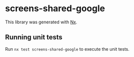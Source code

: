 # screens-shared-google

This library was generated with [Nx](https://nx.dev).

## Running unit tests

Run `nx test screens-shared-google` to execute the unit tests.
